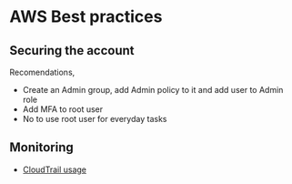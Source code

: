 # AWS Best practices

## Securing the account
Recomendations,
- Create an Admin group, add Admin policy to it and add user to Admin role
- Add MFA to root user
- No to use root user for everyday tasks

## Monitoring
- [CloudTrail usage](./cloudtrail.md)